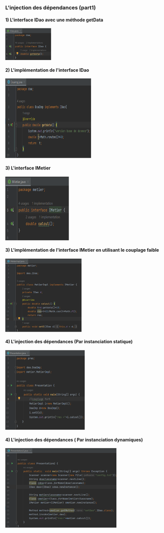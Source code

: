 <h3>L'injection des dépendances (part1) </h3>
<h4>1)  L'interface IDao avec une méthode getData</h4>
<img src="Captures/c2.png" height="100">
<h4>2) L'implémentation de l'interface IDao</h4>
<img src="Captures/c3.png" height="250" width="270">
<h4>3) L'interface IMetier</h4>
<img src="Captures/c4.png" height="200" width="200">
<h4>3) L'implémentation de l'interface IMetier en utilisant le couplage faible</h4>
<img src="Captures/c5.png" height="230" width="240">
<h4>4) L'injection des dépendances (Par instanciation statique)</h4>
<img src="Captures/c6.png" height="250" width="250">
<h4>4) L'injection des dépendances ( Par instanciation dynamiques)</h4>
<img src="Captures/c7.png" height="250" width="350"/>



